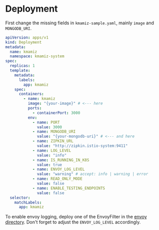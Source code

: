 # Deployment

First change the missing fields in `kmamiz-sample.yaml`, mainly `image` and `MONGODB_URI`.

```yaml
apiVersion: apps/v1
kind: Deployment
metadata:
  name: kmamiz
  namespace: kmamiz-system
spec:
  replicas: 1
  template:
    metadata:
      labels:
        app: kmamiz
    spec:
      containers:
        - name: kmamiz
          image: "{your-image}" # <--- here
          ports:
            - containerPort: 3000
          env:
            - name: PORT
              value: 3000
            - name: MONGODB_URI
              value: "{your-mongodb-uri}" # <--- and here
            - name: ZIPKIN_URL
              value: "http://zipkin.istio-system:9411"
            - name: LOG_LEVEL
              value: "info"
            - name: IS_RUNNING_IN_K8S
              value: true
            - name: ENVOY_LOG_LEVEL
              value: "warning" # accept: info | warning | error
            - name: READ_ONLY_MODE
              value: false
            - name: ENABLE_TESTING_ENDPOINTS
              value: false
  selector:
    matchLabels:
      app: kmamiz
```

To enable envoy logging, deploy one of the EnvoyFilter in the [envoy directory](../envoy/). Don't forget to adjust the `ENVOY_LOG_LEVEL` accordingly.
